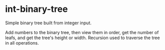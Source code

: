 # int-binary-tree
Simple binary tree built from integer input.

Add numbers to the binary tree, then view them in order, get the number of leafs, and get the tree's height or width.
Recursion used to traverse the tree in all operations.
